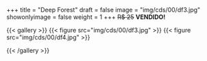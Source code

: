 +++
title = "Deep Forest"
draft = false
image = "img/cds/00/df3.jpg"
showonlyimage = false
weight = 1
+++
<span class="sold">~~R$ 25~~</span> **VENDIDO!**

<!--more-->


{{< gallery >}}
{{< figure src="img/cds/00/df3.jpg" >}}
{{< figure src="img/cds/00/df4.jpg" >}}

{{< /gallery >}}